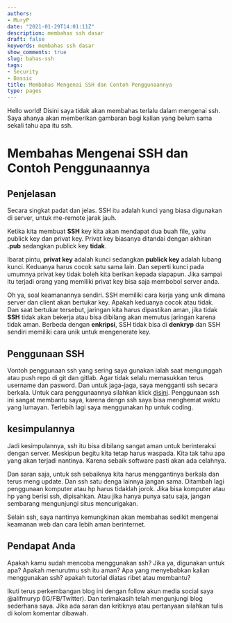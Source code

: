 ```yaml
---
authors:
- MuryP
date: "2021-01-29T14:01:11Z"
description: membahas ssh dasar
draft: false
keywords: membahas ssh dasar
show_comments: true
slug: bahas-ssh
tags:
- Security
- Bassic
title: Membahas Mengenai SSH dan Contoh Penggunaannya
type: pages
---
```

 

Hello world!
Disini saya tidak akan membahas terlalu dalam mengenai ssh. Saya ahanya akan memberikan gambaran bagi kalian yang belum sama sekali tahu apa itu ssh.
# Membahas Mengenai SSH dan Contoh Penggunaannya

## Penjelasan

Secara singkat padat dan jelas. SSH itu adalah kunci yang biasa digunakan di server, untuk me-remote jarak jauh. 

Ketika kita membuat **SSH** key kita akan mendapat dua buah file, yaitu publick key dan privat key. Privat key biasanya ditandai dengan akhiran **.pub** sedangkan publick key **tidak**. 

Ibarat pintu, **privat key** adalah kunci sedangkan **publick key** adalah lubang kunci. Keduanya harus cocok satu sama lain. Dan seperti kunci pada umumnya privat key tidak boleh kita berikan kepada siapapun. Jika sampai itu terjadi orang yang memiliki privat key bisa saja membobol server anda.

Oh ya, soal keamanannya sendiri. SSH memiliki cara kerja yang unik dimana server dan client akan bertukar key. Apakah keduanya cocok atau tidak. Dan saat bertukar tersebut, jaringan kita harus dipastikan aman, jika tidak **SSH** tidak akan bekerja atau bisa dibilang akan memutus jaringan karena tidak aman. Berbeda dengan **enkripsi**, SSH tidak bisa di **denkryp** dan SSH sendiri memiliki cara unik untuk mengenerate key. 

## Penggunaan SSH 

Vontoh penggunaan ssh yang sering saya gunakan ialah saat mengunggah atau push repo di git dan gitlab. Agar tidak selalu memasukkan terus username dan pasword. Dan untuk jaga-jaga, saya mengganti ssh secara berkala. Untuk cara penggunaannya silahkan klick [disini](menghubungkan-hugo-dengan-git). Penggunaan ssh ini sangat membantu saya, karena dengn ssh saya bisa menghemat waktu yang lumayan. Terlebih lagi saya menggunakan hp untuk coding.

## kesimpulannya 

Jadi kesimpulannya, ssh itu bisa dibilang sangat aman untuk berinteraksi dengan server. Meskipun begitu kita tetap harus waspada. Kita tak tahu apa yang akan terjadi nantinya. Karena sebaik software pasti akan ada celahnya. 

Dan saran saja, untuk ssh sebaiknya kita harus menggantinya berkala dan terus meng update. Dan ssh satu denga lainnya jangan sama. Ditambah lagi penggunaan komputer atau hp harus tidaklah jorok. Jika bisa komputer atau hp yang berisi ssh, dipisahkan. Atau jika hanya punya satu saja, jangan sembarang mengunjungi situs mencurigakan. 

Selain ssh, saya nantinya kemungkinan akan membahas sedikit mengenai keamanan web dan cara lebih aman berinternet. 

## Pendapat Anda

Apakah kamu sudah mencoba menggunakan ssh? Jika ya, digunakan untuk apa? Apakah menurutmu ssh itu aman? Apa yang menyebabkan kalian menggunakan ssh? apakah tutorial diatas ribet atau membantu?

Ikuti terus perkembangan blog ini dengan follow akun media social saya @alifmuryp (IG/FB/Twitter). Dan terimakasih telah mengunjungi blog sederhana saya. Jika ada saran dan kritiknya atau pertanyaan silahkan tulis di kolom komentar dibawah. 